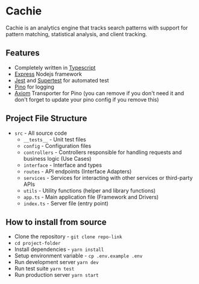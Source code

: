 # Cachie

Cachie is an analytics engine that tracks search patterns with support for pattern matching, statistical analysis, and client tracking.

## Features
- Completely written in [Typescript](https://typescriptlang.org/)
- [Express](https://expressjs.com/) Nodejs framework
- [Jest](https://jestjs.io) and [Supertest](https://www.npmjs.com/package/supertest) for automated test
- [Pino](https://getpino.io/) for logging
- [Axiom](https://axiom.co/) Transporter for Pino (you can remove if you don't need it and don't forget to update your pino config if you remove this)

## Project File Structure
- `src` - All source code
  - `__tests__` - Unit test files
  - `config` - Configuration files
  - `controllers` - Controllers responsible for handling requests and business logic (Use Cases)
  - `interface` - Interface and types
  - `routes` - API endpoints (Interface Adapters)
  - `services` - Services for interacting with other services or third-party APIs
  - `utils` - Utility functions (helper and library functions)
  - `app.ts` - Main application file (Framework and Drivers)
  - `index.ts` - Server file (entry point)

## How to install from source
- Clone the repository - `git clone repo-link`
- `cd project-folder`
- Install dependencies - `yarn install`
- Setup environment variable - `cp .env.example .env`
- Run development server `yarn dev`
- Run test suite `yarn test`
- Run production server `yarn start`